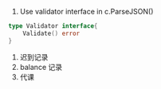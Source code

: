 1. Use validator interface in c.ParseJSON()

```go
type Validator interface{
    Validate() error
}
```
1. 迟到记录
2. balance 记录
3. 代课